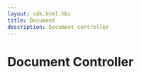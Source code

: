 ```yaml
---
layout: sdk.html.hbs
title: Document
description: Document controller
---
```


# Document Controller
